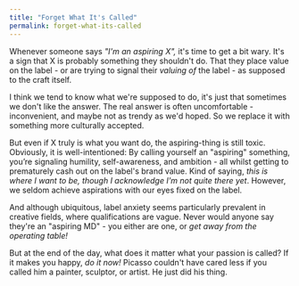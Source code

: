 ```yaml
---
title: "Forget What It's Called"
permalink: forget-what-its-called
---
```


Whenever someone says *"I'm an aspiring X",* it's time to get a bit wary. It's a sign that X is probably something they shouldn't do. That they place value on the label - or are trying to signal their *valuing of* the label - as supposed to the craft itself.

I think we tend to know what we're supposed to do, it's just that sometimes we don't like the answer. The real answer is often uncomfortable - inconvenient, and maybe not as trendy as we'd hoped. So we replace it with something more culturally accepted.

But even if X truly is what you want do, the aspiring-thing is still toxic. Obviously, it is well-intentioned: By calling yourself an "aspiring" something, you’re signaling humility, self-awareness, and ambition - all whilst getting to prematurely cash out on the label's brand value. Kind of saying, *this is where I want to be, though I acknowledge I'm not quite there yet*. However, we seldom achieve aspirations with our eyes fixed on the label.

And although ubiquitous, label anxiety seems particularly prevalent in creative fields, where qualifications are vague. Never would anyone say they're an "aspiring MD" - you either are one, or *get away from the operating table!*

But at the end of the day, what does it matter what your passion is called? If it makes you happy, *do it now!* Picasso couldn't have cared less if you called him a painter, sculptor, or artist. He just did his thing.
